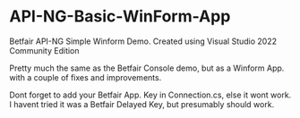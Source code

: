 # API-NG-Basic-WinForm-App
Betfair API-NG Simple Winform Demo. Created using Visual Studio 2022 Community Edition

Pretty much the same as the Betfair Console demo, but as a Winform App. with a couple of fixes and improvements.

Dont forget to add your Betfair App. Key in Connection.cs, else it wont work.
I havent tried it was a Betfair Delayed Key, but presumably should work.
